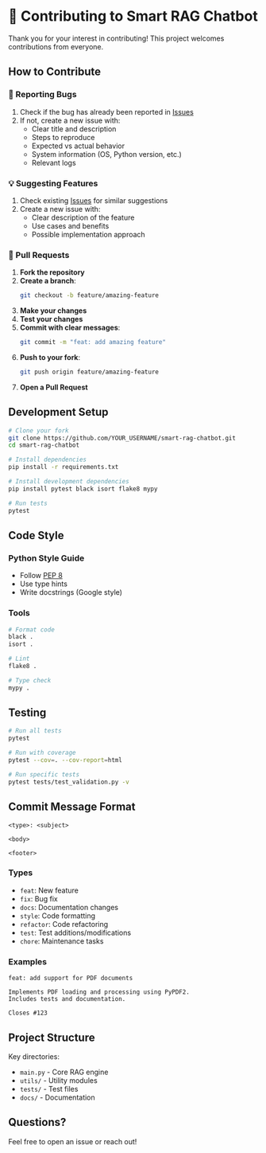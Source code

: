 # 🤝 Contributing to Smart RAG Chatbot

Thank you for your interest in contributing! This project welcomes contributions from everyone.

## How to Contribute

### 🐛 Reporting Bugs

1. Check if the bug has already been reported in [Issues](https://github.com/YOUR_USERNAME/smart-rag-chatbot/issues)
2. If not, create a new issue with:
   - Clear title and description
   - Steps to reproduce
   - Expected vs actual behavior
   - System information (OS, Python version, etc.)
   - Relevant logs

### 💡 Suggesting Features

1. Check existing [Issues](https://github.com/YOUR_USERNAME/smart-rag-chatbot/issues) for similar suggestions
2. Create a new issue with:
   - Clear description of the feature
   - Use cases and benefits
   - Possible implementation approach

### 🔧 Pull Requests

1. **Fork the repository**
2. **Create a branch**:
   ```bash
   git checkout -b feature/amazing-feature
   ```
3. **Make your changes**
4. **Test your changes**
5. **Commit with clear messages**:
   ```bash
   git commit -m "feat: add amazing feature"
   ```
6. **Push to your fork**:
   ```bash
   git push origin feature/amazing-feature
   ```
7. **Open a Pull Request**

## Development Setup

```bash
# Clone your fork
git clone https://github.com/YOUR_USERNAME/smart-rag-chatbot.git
cd smart-rag-chatbot

# Install dependencies
pip install -r requirements.txt

# Install development dependencies
pip install pytest black isort flake8 mypy

# Run tests
pytest
```

## Code Style

### Python Style Guide
- Follow [PEP 8](https://pep8.org/)
- Use type hints
- Write docstrings (Google style)

### Tools
```bash
# Format code
black .
isort .

# Lint
flake8 .

# Type check
mypy .
```

## Testing

```bash
# Run all tests
pytest

# Run with coverage
pytest --cov=. --cov-report=html

# Run specific tests
pytest tests/test_validation.py -v
```

## Commit Message Format

```
<type>: <subject>

<body>

<footer>
```

### Types
- `feat`: New feature
- `fix`: Bug fix
- `docs`: Documentation changes
- `style`: Code formatting
- `refactor`: Code refactoring
- `test`: Test additions/modifications
- `chore`: Maintenance tasks

### Examples
```
feat: add support for PDF documents

Implements PDF loading and processing using PyPDF2.
Includes tests and documentation.

Closes #123
```

## Project Structure

Key directories:
- `main.py` - Core RAG engine
- `utils/` - Utility modules
- `tests/` - Test files
- `docs/` - Documentation

## Questions?

Feel free to open an issue or reach out!


